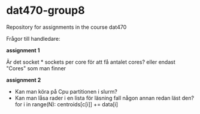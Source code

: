 # dat470-group8
Repository for assignments in the course dat470

Frågor till handledare:

**assignment 1**

Är det socket * sockets per core för att få antalet cores? eller endast "Cores" som man finner 

**assignment 2** 

- Kan man köra på Cpu partitionen i slurm?
- Kan man låsa rader i en lista för läsning fall någon annan redan läst den? 
for i in range(N):
            centroids[c[i]] += data[i]  
